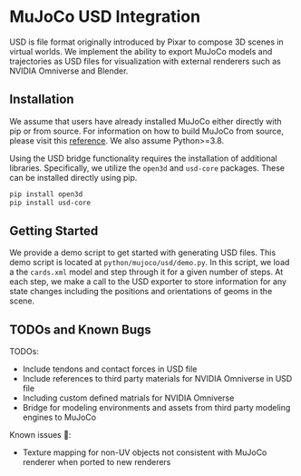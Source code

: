 # MuJoCo USD Integration

USD is file format originally introduced by Pixar to compose 3D scenes in virtual worlds. We implement the ability to export MuJoCo models and trajectories as USD files for visualization with external renderers such as NVIDIA Omniverse and Blender. 

## Installation

We assume that users have already installed MuJoCo either directly with pip or from source. For information on how to build MuJoCo from source, please visit this [reference](https://mujoco.readthedocs.io/en/stable/python.html#building-from-source). We also assume Python>=3.8.

Using the USD bridge functionality requires the installation of additional libraries. Specifically, we utilize the `open3d` and `usd-core` packages. These can be installed directly using pip.

```bash
pip install open3d
pip install usd-core
```

## Getting Started

We provide a demo script to get started with generating USD files. This demo script is located at `python/mujoco/usd/demo.py`. In this script, we load a the `cards.xml` model and step through it for a given number of steps. At each step, we make a call to the USD exporter to store information for any state changes including the positions and orientations of geoms in the scene.

## TODOs and Known Bugs

TODOs:

- Include tendons and contact forces in USD file
- Include references to third party materials for NVIDIA Omniverse in USD file
- Including custom defined matrials for NVIDIA Omniverse
- Bridge for modeling environments and assets from third party modeling engines to MuJoCo

Known issues 🐛: 
- Texture mapping for non-UV objects not consistent with MuJoCo renderer when ported to new renderers